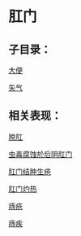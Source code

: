 # 肛门

## 子目录：
[大便](https://www.gmzyjc.com/read/biaoxian/cat_大便.md)
[矢气](https://www.gmzyjc.com/read/biaoxian/cat_矢气.md)
## 相关表现：

[脱肛](https://zuoye.gmzyh.com/search?key=脱肛)
[虫毒腐蚀於后阴肛门](https://zuoye.gmzyh.com/search?key=虫毒腐蚀於后阴肛门)
[肛门结肿生疮](https://zuoye.gmzyh.com/search?key=肛门结肿生疮)
[肛门灼热](https://zuoye.gmzyh.com/search?key=肛门灼热)
[痔疮](https://zuoye.gmzyh.com/search?key=痔疮)
[痔疾](https://zuoye.gmzyh.com/search?key=痔疾)